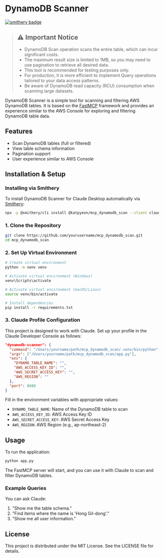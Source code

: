 # DynamoDB Scanner

[![smithery badge](https://smithery.ai/badge/@katpyeon/mcp_dynamodb_scan)](https://smithery.ai/server/@katpyeon/mcp_dynamodb_scan)

> ## ⚠️ Important Notice
>
> - DynamoDB Scan operation scans the entire table, which can incur significant costs.
> - The maximum result size is limited to 1MB, so you may need to use pagination to retrieve all desired data.
> - This tool is recommended for testing purposes only.
> - For production, it is more efficient to implement Query operations tailored to your data access patterns.
> - Be aware of DynamoDB read capacity (RCU) consumption when scanning large datasets.

DynamoDB Scanner is a simple tool for scanning and filtering AWS DynamoDB tables. It is based on the [FastMCP](https://github.com/michaelcurtis/fastmcp) framework and provides an experience similar to the AWS Console for exploring and filtering DynamoDB table data.

## Features

- Scan DynamoDB tables (full or filtered)
- View table schema information
- Pagination support
- User experience similar to AWS Console

## Installation & Setup

### Installing via Smithery

To install DynamoDB Scanner for Claude Desktop automatically via [Smithery](https://smithery.ai/server/@katpyeon/mcp_dynamodb_scan):

```bash
npx -y @smithery/cli install @katpyeon/mcp_dynamodb_scan --client claude
```

### 1. Clone the Repository

```bash
git clone https://github.com/yourusername/mcp_dynamodb_scan.git
cd mcp_dynamodb_scan
```

### 2. Set Up Virtual Environment

```bash
# Create virtual environment
python -m venv venv

# Activate virtual environment (Windows)
venv\Scripts\activate

# Activate virtual environment (macOS/Linux)
source venv/bin/activate

# Install dependencies
pip install -r requirements.txt
```

### 3. Claude Profile Configuration

This project is designed to work with Claude. Set up your profile in the Claude Developer Console as follows:

```json
"dynamodb-scanner": {
  "command": "/Users/yourname/path/mcp_dynamodb_scan/.venv/bin/python",
  "args": ["/Users/yourname/path/mcp_dynamodb_scan/app.py"],
  "env": {
    "DYNAMO_TABLE_NAME": "",
    "AWS_ACCESS_KEY_ID": "",
    "AWS_SECRET_ACCESS_KEY": "",
    "AWS_REGION": ""
  },
  "port": 8080
}
```

Fill in the environment variables with appropriate values:

- `DYNAMO_TABLE_NAME`: Name of the DynamoDB table to scan
- `AWS_ACCESS_KEY_ID`: AWS Access Key ID
- `AWS_SECRET_ACCESS_KEY`: AWS Secret Access Key
- `AWS_REGION`: AWS Region (e.g., ap-northeast-2)

## Usage

To run the application:

```bash
python app.py
```

The FastMCP server will start, and you can use it with Claude to scan and filter DynamoDB tables.

### Example Queries

You can ask Claude:

1. "Show me the table schema."
2. "Find items where the name is 'Hong Gil-dong'."
3. "Show me all user information."

## License

This project is distributed under the MIT License. See the LICENSE file for details.
